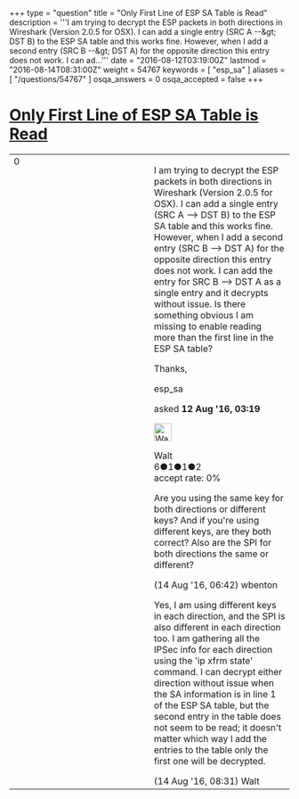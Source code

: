 +++
type = "question"
title = "Only First Line of ESP SA Table is Read"
description = '''I am trying to decrypt the ESP packets in both directions in Wireshark (Version 2.0.5 for OSX). I can add a single entry (SRC A --&amp;gt; DST B) to the ESP SA table and this works fine. However, when I add a second entry (SRC B --&amp;gt; DST A) for the opposite direction this entry does not work. I can ad...'''
date = "2016-08-12T03:19:00Z"
lastmod = "2016-08-14T08:31:00Z"
weight = 54767
keywords = [ "esp_sa" ]
aliases = [ "/questions/54767" ]
osqa_answers = 0
osqa_accepted = false
+++

<div class="headNormal">

# [Only First Line of ESP SA Table is Read](/questions/54767/only-first-line-of-esp-sa-table-is-read)

</div>

<div id="main-body">

<div id="askform">

<table id="question-table" style="width:100%;"><colgroup><col style="width: 50%" /><col style="width: 50%" /></colgroup><tbody><tr class="odd"><td style="width: 30px; vertical-align: top"><div class="vote-buttons"><span id="post-54767-upvote" class="ajax-command post-vote up" rel="nofollow" title="I like this post (click again to cancel)"> </span><div id="post-54767-score" class="post-score" title="current number of votes">0</div><span id="post-54767-downvote" class="ajax-command post-vote down" rel="nofollow" title="I dont like this post (click again to cancel)"> </span> <span id="favorite-mark" class="ajax-command favorite-mark" rel="nofollow" title="mark/unmark this question as favorite (click again to cancel)"> </span><div id="favorite-count" class="favorite-count"></div></div></td><td><div id="item-right"><div class="question-body"><p>I am trying to decrypt the ESP packets in both directions in Wireshark (Version 2.0.5 for OSX). I can add a single entry (SRC A --&gt; DST B) to the ESP SA table and this works fine. However, when I add a second entry (SRC B --&gt; DST A) for the opposite direction this entry does not work. I can add the entry for SRC B --&gt; DST A as a single entry and it decrypts without issue. Is there something obvious I am missing to enable reading more than the first line in the ESP SA table?</p><p>Thanks,</p></div><div id="question-tags" class="tags-container tags"><span class="post-tag tag-link-esp_sa" rel="tag" title="see questions tagged &#39;esp_sa&#39;">esp_sa</span></div><div id="question-controls" class="post-controls"></div><div class="post-update-info-container"><div class="post-update-info post-update-info-user"><p>asked <strong>12 Aug '16, 03:19</strong></p><img src="https://secure.gravatar.com/avatar/18a624a0f1464f37ef741d02906e28a3?s=32&amp;d=identicon&amp;r=g" class="gravatar" width="32" height="32" alt="Walt&#39;s gravatar image" /><p><span>Walt</span><br />
<span class="score" title="6 reputation points">6</span><span title="1 badges"><span class="badge1">●</span><span class="badgecount">1</span></span><span title="1 badges"><span class="silver">●</span><span class="badgecount">1</span></span><span title="2 badges"><span class="bronze">●</span><span class="badgecount">2</span></span><br />
<span class="accept_rate" title="Rate of the user&#39;s accepted answers">accept rate:</span> <span title="Walt has no accepted answers">0%</span></p></div></div><div id="comments-container-54767" class="comments-container"><span id="54797"></span><div id="comment-54797" class="comment"><div id="post-54797-score" class="comment-score"></div><div class="comment-text"><p>Are you using the same key for both directions or different keys? And if you're using different keys, are they both correct? Also are the SPI for both directions the same or different?</p></div><div id="comment-54797-info" class="comment-info"><span class="comment-age">(14 Aug '16, 06:42)</span> <span class="comment-user userinfo">wbenton</span></div></div><span id="54800"></span><div id="comment-54800" class="comment"><div id="post-54800-score" class="comment-score"></div><div class="comment-text"><p>Yes, I am using different keys in each direction, and the SPI is also different in each direction too. I am gathering all the IPSec info for each direction using the 'ip xfrm state' command. I can decrypt either direction without issue when the SA information is in line 1 of the ESP SA table, but the second entry in the table does not seem to be read; it doesn't matter which way I add the entries to the table only the first one will be decrypted.</p></div><div id="comment-54800-info" class="comment-info"><span class="comment-age">(14 Aug '16, 08:31)</span> <span class="comment-user userinfo">Walt</span></div></div></div><div id="comment-tools-54767" class="comment-tools"></div><div class="clear"></div><div id="comment-54767-form-container" class="comment-form-container"></div><div class="clear"></div></div></td></tr></tbody></table>

</div>

</div>

